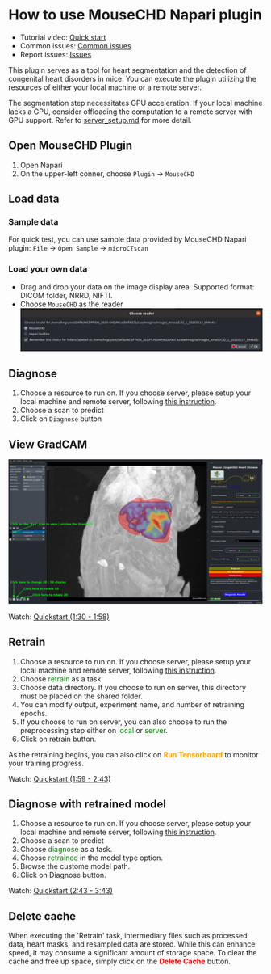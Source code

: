 # How to use MouseCHD Napari plugin

* Tutorial video: [Quick start](https://www.youtube.com/watch?v=RT6mIovz7sw)
* Common issues: [Common issues](./issues.md)
* Report issues: [Issues](https://github.com/hnguyentt/mousechd-napari/issues)

This plugin serves as a tool for heart segmentation and the detection of congenital heart disorders in mice. You can execute the plugin utilizing the resources of either your local machine or a remote server.

The segmentation step necessitates GPU acceleration. If your local machine lacks a GPU, consider offloading the computation to a remote server with GPU support. Refer to [server_setup.md](server_setup.md) for more detail.

## Open MouseCHD Plugin
1. Open Napari
2. On the upper-left conner, choose `Plugin` &rarr; `MouseCHD`

## Load data
### Sample data
For quick test, you can use sample data provided by MouseCHD Napari plugin: `File` &rarr; `Open Sample` &rarr; `microCTscan`

### Load your own data
* Drag and drop your data on the image display area. Supported format: DICOM folder, NRRD, NIFTI.
* Choose `MouseCHD` as the reader
![](../assets/choose_reader.png)


## Diagnose
1. Choose a resource to run on. If you choose server, please setup your local machine and remote server, following [this instruction](server_setup.md).
2. Choose a scan to predict
3. Click on `Diagnose` button

## View GradCAM
![](../assets/viewGradCAM.png)

Watch: [Quickstart (1:30 - 1:58)](https://www.youtube.com/watch?v=RT6mIovz7sw)

## Retrain
1. Choose a resource to run on. If you choose server, please setup your local machine and remote server, following [this instruction](server_setup.md).
2. Choose <font color=green>retrain</font> as a task
3. Choose data directory. If you choose to run on server, this directory must be placed on the shared folder.
4. You can modify output, experiment name, and number of retraining epochs.
5. If you choose to run on server, you can also choose to run the preprocessing step either on <font color=green>local</font> or <font color=green>server</font>.
6. Click on retrain button.

As the retraining begins, you can also click on <font color=orange><b>Run Tensorboard</b></font> to monitor your training progress.

Watch: [Quickstart (1:59 - 2:43)](https://www.youtube.com/watch?v=RT6mIovz7sw)

## Diagnose with retrained model
1. Choose a resource to run on. If you choose server, please setup your local machine and remote server, following [this instruction](server_setup.md).
2. Choose a scan to predict
3. Choose <font color=green>diagnose</font> as a task.
4. Choose <font color=green>retrained</font> in the model type option.
5. Browse the custome model path.
6. Click on Diagnose button.

Watch: [Quickstart (2:43 - 3:43)](https://www.youtube.com/watch?v=RT6mIovz7sw)

## Delete cache
When executing the 'Retrain' task, intermediary files such as processed data, heart masks, and resampled data are stored. While this can enhance speed, it may consume a significant amount of storage space. To clear the cache and free up space, simply click on the  <font color=red><b>Delete Cache</b></font> button.